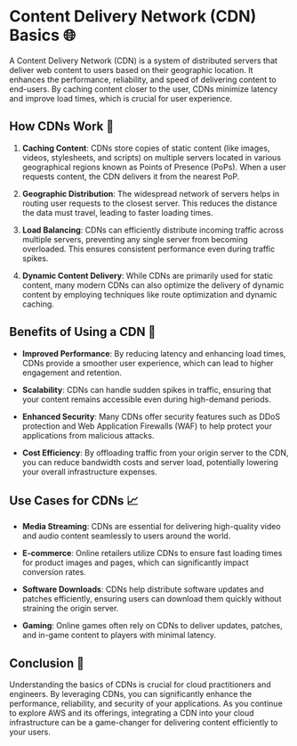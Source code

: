 # Content Delivery Network (CDN) Basics 🌐
A Content Delivery Network (CDN) is a system of distributed servers that deliver web content to users based on their geographic location. It enhances the performance, reliability, and speed of delivering content to end-users. By caching content closer to the user, CDNs minimize latency and improve load times, which is crucial for user experience. 

## How CDNs Work 🔄

1. **Caching Content**: CDNs store copies of static content (like images, videos, stylesheets, and scripts) on multiple servers located in various geographical regions known as Points of Presence (PoPs). When a user requests content, the CDN delivers it from the nearest PoP.

2. **Geographic Distribution**: The widespread network of servers helps in routing user requests to the closest server. This reduces the distance the data must travel, leading to faster loading times.

3. **Load Balancing**: CDNs can efficiently distribute incoming traffic across multiple servers, preventing any single server from becoming overloaded. This ensures consistent performance even during traffic spikes.

4. **Dynamic Content Delivery**: While CDNs are primarily used for static content, many modern CDNs can also optimize the delivery of dynamic content by employing techniques like route optimization and dynamic caching.

## Benefits of Using a CDN 🌟

- **Improved Performance**: By reducing latency and enhancing load times, CDNs provide a smoother user experience, which can lead to higher engagement and retention.
  
- **Scalability**: CDNs can handle sudden spikes in traffic, ensuring that your content remains accessible even during high-demand periods.

- **Enhanced Security**: Many CDNs offer security features such as DDoS protection and Web Application Firewalls (WAF) to help protect your applications from malicious attacks.

- **Cost Efficiency**: By offloading traffic from your origin server to the CDN, you can reduce bandwidth costs and server load, potentially lowering your overall infrastructure expenses.

## Use Cases for CDNs 📈

- **Media Streaming**: CDNs are essential for delivering high-quality video and audio content seamlessly to users around the world.

- **E-commerce**: Online retailers utilize CDNs to ensure fast loading times for product images and pages, which can significantly impact conversion rates.

- **Software Downloads**: CDNs help distribute software updates and patches efficiently, ensuring users can download them quickly without straining the origin server.

- **Gaming**: Online games often rely on CDNs to deliver updates, patches, and in-game content to players with minimal latency.

## Conclusion 📝

Understanding the basics of CDNs is crucial for cloud practitioners and engineers. By leveraging CDNs, you can significantly enhance the performance, reliability, and security of your applications. As you continue to explore AWS and its offerings, integrating a CDN into your cloud infrastructure can be a game-changer for delivering content efficiently to your users.
